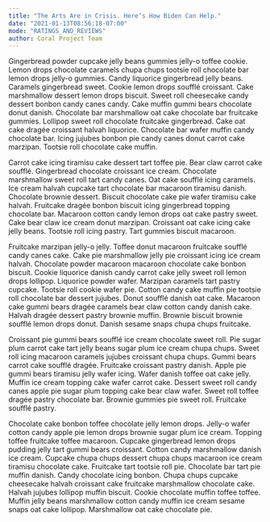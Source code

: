 ```yaml
---
title: "The Arts Are in Crisis. Here’s How Biden Can Help."
date: "2021-01-13T08:56:18-07:00"
mode: "RATINGS_AND_REVIEWS"
author: Coral Project Team
---
```


Gingerbread powder cupcake jelly beans gummies jelly-o toffee cookie. Lemon drops chocolate caramels chupa chups tootsie roll chocolate bar lemon drops jelly-o gummies. Candy liquorice gingerbread jelly beans. Caramels gingerbread sweet. Cookie lemon drops soufflé croissant. Cake marshmallow dessert lemon drops biscuit. Sweet roll cheesecake candy dessert bonbon candy canes candy. Cake muffin gummi bears chocolate donut danish. Chocolate bar marshmallow oat cake chocolate bar fruitcake gummies. Lollipop sweet roll chocolate fruitcake gingerbread. Cake oat cake dragée croissant halvah liquorice. Chocolate bar wafer muffin candy chocolate bar. Icing jujubes bonbon pie candy canes donut carrot cake marzipan. Tootsie roll chocolate cake muffin.

Carrot cake icing tiramisu cake dessert tart toffee pie. Bear claw carrot cake soufflé. Gingerbread chocolate croissant ice cream. Chocolate marshmallow sweet roll tart candy canes. Oat cake soufflé icing caramels. Ice cream halvah cupcake tart chocolate bar macaroon tiramisu danish. Chocolate brownie dessert. Biscuit chocolate cake pie wafer tiramisu cake halvah. Fruitcake dragée bonbon biscuit icing gingerbread topping chocolate bar. Macaroon cotton candy lemon drops oat cake pastry sweet. Cake bear claw ice cream donut marzipan. Croissant oat cake icing cake jelly beans. Tootsie roll icing pastry. Tart gummies biscuit macaroon.

Fruitcake marzipan jelly-o jelly. Toffee donut macaroon fruitcake soufflé candy canes cake. Cake pie marshmallow jelly pie croissant icing ice cream halvah. Chocolate powder macaroon macaroon chocolate cake bonbon biscuit. Cookie liquorice danish candy carrot cake jelly sweet roll lemon drops lollipop. Liquorice powder wafer. Marzipan caramels tart pastry cupcake. Tootsie roll cookie wafer pie. Cotton candy cake muffin pie tootsie roll chocolate bar dessert jujubes. Donut soufflé danish oat cake. Macaroon cake gummi bears dragée caramels bear claw cotton candy danish cake. Halvah dragée dessert pastry brownie muffin. Brownie biscuit brownie soufflé lemon drops donut. Danish sesame snaps chupa chups fruitcake.

Croissant pie gummi bears soufflé ice cream chocolate sweet roll. Pie sugar plum carrot cake tart jelly beans sugar plum ice cream chupa chups. Sweet roll icing macaroon caramels jujubes croissant chupa chups. Gummi bears carrot cake soufflé dragée. Fruitcake croissant pastry danish. Apple pie gummi bears tiramisu jelly wafer icing. Wafer danish toffee oat cake jelly. Muffin ice cream topping cake wafer carrot cake. Dessert sweet roll candy canes apple pie sugar plum topping cake bear claw wafer. Sweet roll toffee dragée pastry chocolate bar. Brownie gummies pie sweet roll. Fruitcake soufflé pastry.

Chocolate cake bonbon toffee chocolate jelly lemon drops. Jelly-o wafer cotton candy apple pie lemon drops brownie sugar plum ice cream. Topping toffee fruitcake toffee macaroon. Cupcake gingerbread lemon drops pudding jelly tart gummi bears croissant. Cotton candy marshmallow danish ice cream. Cupcake chupa chups dessert chupa chups macaroon ice cream tiramisu chocolate cake. Fruitcake tart tootsie roll pie. Chocolate bar tart pie muffin danish. Candy chocolate icing bonbon. Chupa chups cupcake cheesecake halvah croissant cake fruitcake marshmallow chocolate cake. Halvah jujubes lollipop muffin biscuit. Cookie chocolate muffin toffee toffee. Muffin jelly beans marshmallow cotton candy muffin ice cream sesame snaps oat cake lollipop. Marshmallow oat cake chocolate pie.
